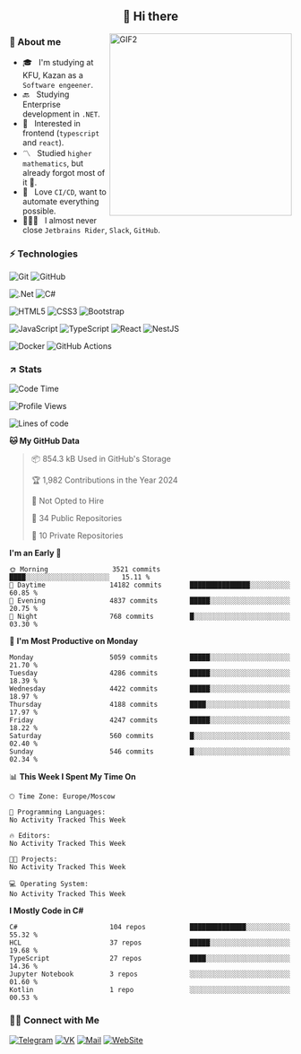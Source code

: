 <h2 align="center">👋 Hi there</h1>
<img align="right" alt="GIF2" src="https://user-images.githubusercontent.com/77479370/183249372-b46e9216-d622-4f3a-ad67-84b1a2c3049c.gif" width="325"/>


<h3>🧐 About me</h3>

- 🎓 &nbsp; I'm studying at KFU, Kazan as a `Software engeener`.
- 🔙 &nbsp; Studying Enterprise development in `.NET`.
- 💠 &nbsp; Interested in frontend (`typescript` and `react`).
- 〽️ &nbsp; Studied `higher mathematics`, but already forgot most of it 🤪.
- 💚 &nbsp; Love `CI/CD`, want to automate everything possible.
- 👨🏻‍💻 &nbsp; I almost never close `Jetbrains Rider`, `Slack`, `GitHub`. 


<h3>⚡ Technologies</h3>

![Git](https://img.shields.io/badge/git-%23F05033.svg?style=for-the-badge&logo=git&logoColor=white)
![GitHub](https://img.shields.io/badge/GitHub-100000?style=for-the-badge&logo=github&logoColor=white)

![.Net](https://img.shields.io/badge/.NET-5C2D91?style=for-the-badge&logo=.net&logoColor=white)
![C#](https://img.shields.io/badge/c%23-%23239120.svg?style=for-the-badge&logo=c-sharp&logoColor=white)

![HTML5](https://img.shields.io/badge/html5-%23E34F26.svg?style=for-the-badge&logo=html5&logoColor=white)
![CSS3](https://img.shields.io/badge/css3-%231572B6.svg?style=for-the-badge&logo=css3&logoColor=white)
![Bootstrap](https://img.shields.io/badge/Bootstrap-563D7C?style=for-the-badge&logo=bootstrap&logoColor=white)

![JavaScript](https://img.shields.io/badge/javascript-%23323330.svg?style=for-the-badge&logo=javascript&logoColor=%23F7DF1E)
![TypeScript](https://img.shields.io/badge/typescript-%23007ACC.svg?style=for-the-badge&logo=typescript&logoColor=white)
![React](https://img.shields.io/badge/react-%2320232a.svg?style=for-the-badge&logo=react&logoColor=%2361DAFB)
![NestJS](https://img.shields.io/badge/nestjs-E0234E?style=for-the-badge&logo=nestjs&logoColor=white)

![Docker](https://img.shields.io/badge/docker-%230db7ed.svg?style=for-the-badge&logo=docker&logoColor=white)
![GitHub Actions](https://img.shields.io/badge/github%20actions-%232671E5.svg?style=for-the-badge&logo=githubactions&logoColor=white)


<h3>↗️ Stats</h3>


<!--START_SECTION:waka-->
![Code Time](http://img.shields.io/badge/Code%20Time-923%20hrs%2025%20mins-blue)

![Profile Views](http://img.shields.io/badge/Profile%20Views-0-blue)

![Lines of code](https://img.shields.io/badge/From%20Hello%20World%20I%27ve%20Written-4.6%20million%20lines%20of%20code-blue)

**🐱 My GitHub Data** 

> 📦 854.3 kB Used in GitHub's Storage 
 > 
> 🏆 1,982 Contributions in the Year 2024
 > 
> 🚫 Not Opted to Hire
 > 
> 📜 34 Public Repositories 
 > 
> 🔑 10 Private Repositories 
 > 
**I'm an Early 🐤** 

```text
🌞 Morning                3521 commits        ████░░░░░░░░░░░░░░░░░░░░░   15.11 % 
🌆 Daytime                14182 commits       ███████████████░░░░░░░░░░   60.85 % 
🌃 Evening                4837 commits        █████░░░░░░░░░░░░░░░░░░░░   20.75 % 
🌙 Night                  768 commits         █░░░░░░░░░░░░░░░░░░░░░░░░   03.30 % 
```
📅 **I'm Most Productive on Monday** 

```text
Monday                   5059 commits        █████░░░░░░░░░░░░░░░░░░░░   21.70 % 
Tuesday                  4286 commits        █████░░░░░░░░░░░░░░░░░░░░   18.39 % 
Wednesday                4422 commits        █████░░░░░░░░░░░░░░░░░░░░   18.97 % 
Thursday                 4188 commits        ████░░░░░░░░░░░░░░░░░░░░░   17.97 % 
Friday                   4247 commits        █████░░░░░░░░░░░░░░░░░░░░   18.22 % 
Saturday                 560 commits         █░░░░░░░░░░░░░░░░░░░░░░░░   02.40 % 
Sunday                   546 commits         █░░░░░░░░░░░░░░░░░░░░░░░░   02.34 % 
```


📊 **This Week I Spent My Time On** 

```text
🕑︎ Time Zone: Europe/Moscow

💬 Programming Languages: 
No Activity Tracked This Week

🔥 Editors: 
No Activity Tracked This Week

🐱‍💻 Projects: 
No Activity Tracked This Week

💻 Operating System: 
No Activity Tracked This Week
```

**I Mostly Code in C#** 

```text
C#                       104 repos           ██████████████░░░░░░░░░░░   55.32 % 
HCL                      37 repos            █████░░░░░░░░░░░░░░░░░░░░   19.68 % 
TypeScript               27 repos            ████░░░░░░░░░░░░░░░░░░░░░   14.36 % 
Jupyter Notebook         3 repos             ░░░░░░░░░░░░░░░░░░░░░░░░░   01.60 % 
Kotlin                   1 repo              ░░░░░░░░░░░░░░░░░░░░░░░░░   00.53 % 
```




<!--END_SECTION:waka-->


<h3> 🤝🏻 Connect with Me </h3>

[![Telegram](https://img.shields.io/badge/Telegram-2CA5E0?style=for-the-badge&logo=telegram&logoColor=white)](https://t.me/ASLipatov)
[![VK](https://img.shields.io/badge/вконтакте-%232E87FB.svg?&style=for-the-badge&logo=vk&logoColor=white)](https://vk.com/lipatov.alexander)
[![Mail](https://img.shields.io/badge/Email-red?&style=for-the-badge&logo=Mail.Ru)](mailto:lipatov.work@bk.ru)
[![WebSite](https://img.shields.io/badge/-lipatovalexander.github.io-green?style=for-the-badge)](https://lipatovalexander.github.io)
